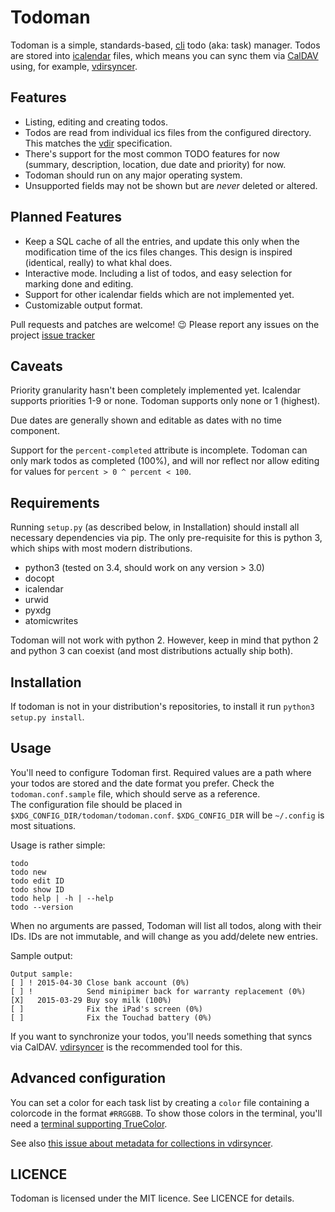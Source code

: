 Todoman
=======

Todoman is a simple, standards-based, [cli][1] todo (aka: task) manager. Todos
are stored into [icalendar][2] files, which means you can sync them via
[CalDAV][3] using, for example, [vdirsyncer][4].

[1]: https://en.wikipedia.org/wiki/Command-line_interface
[2]: https://tools.ietf.org/html/rfc5545
[3]: http://en.wikipedia.org/wiki/CalDAV
[4]: https://github.com/untitaker/vdirsyncer

Features
--------

 * Listing, editing and creating todos.
 * Todos are read from individual ics files from the configured directory. This
   matches the [vdir][vdir] specification.
 * There's support for the most common TODO features for now (summary,
   description, location, due date and priority) for now.
 * Todoman should run on any major operating system.
 * Unsupported fields may not be shown but are *never* deleted or altered.

[vdir]: https://vdirsyncer.readthedocs.org/en/latest/vdir.html

Planned Features
----------------

 * Keep a SQL cache of all the entries, and update this only when the
   modification time of the ics files changes. This design is inspired
   (identical, really) to what khal does.
 * Interactive mode. Including a list of todos, and easy selection for marking
   done and editing.
 * Support for other icalendar fields which are not implemented yet.
 * Customizable output format.

Pull requests and patches are welcome! 😉 Please report any issues on the
project [issue tracker](https://git.barrera.io/hobarrera/todoman/issues)

Caveats
-------

Priority granularity hasn't been completely implemented yet. Icalendar
supports priorities 1-9 or none. Todoman supports only none or 1 (highest).

Due dates are generally shown and editable as dates with no time component.

Support for the `percent-completed` attribute is incomplete. Todoman can only
mark todos as completed (100%), and will nor reflect nor allow editing for
values for `percent > 0 ^ percent < 100`.

Requirements
------------

Running `setup.py` (as described below, in Installation) should install all
necessary dependencies via pip. The only pre-requisite for this is python 3,
which ships with most modern distributions.

 * python3 (tested on 3.4, should work on any version > 3.0)
 * docopt
 * icalendar
 * urwid
 * pyxdg
 * atomicwrites

Todoman will not work with python 2. However, keep in mind that python 2 and
python 3 can coexist (and most distributions actually ship both).

Installation
------------

If todoman is not in your distribution's repositories, to install it run
`python3 setup.py install`. 

Usage
-----

You'll need to configure Todoman first. Required values are a path where your
todos are stored and the date format you prefer. Check the
`todoman.conf.sample` file, which should serve as a reference.  
The configuration file should be placed in
`$XDG_CONFIG_DIR/todoman/todoman.conf`. `$XDG_CONFIG_DIR` will be `~/.config`
is most situations.

Usage is rather simple:

    todo
    todo new
    todo edit ID
    todo show ID
    todo help | -h | --help
    todo --version

When no arguments are passed, Todoman will list all todos, along with their
IDs. IDs are not immutable, and will change as you add/delete new entries.

Sample output:

    Output sample:
    [ ] ! 2015-04-30 Close bank account (0%)
    [ ] !            Send minipimer back for warranty replacement (0%)
    [X]   2015-03-29 Buy soy milk (100%)
    [ ]              Fix the iPad's screen (0%)
    [ ]              Fix the Touchad battery (0%)

If you want to synchronize your todos, you'll needs something that syncs via
CalDAV. [vdirsyncer](https://github.com/untitaker/vdirsyncer) is the
recommended tool for this.

Advanced configuration
----------------------

You can set a color for each task list by creating a `color` file containing a
colorcode in the format `#RRGGBB`. To show those colors in the terminal, you'll
need a [terminal supporting
TrueColor](https://gist.github.com/XVilka/8346728#now-supporting-truecolor).

See also [this issue about metadata for collections in
vdirsyncer](https://github.com/untitaker/vdirsyncer/issues/125).

LICENCE
-------

Todoman is licensed under the MIT licence. See LICENCE for details.
